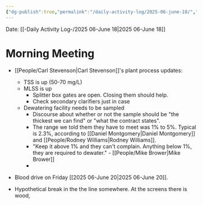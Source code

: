 ```yaml
---
{"dg-publish":true,"permalink":"/daily-activity-log/2025-06-june-18/","noteIcon":"","created":"2025-06-18T07:52:16.184-05:00"}
---
```


Date: [[-Daily Activity Log-/2025 06-June 18\|2025 06-June 18]]

# Morning Meeting
- [[People/Carl Stevenson\|Carl Stevenson]]'s plant process updates:
	- TSS is up (50-70 mg/L)
	- MLSS is up
		- Splitter box gates are open. Closing them should help.
		- Check secondary clarifiers just in case
	- Dewatering facility needs to be sampled
		- Discourse about whether or not the sample should be "the thickest we can find" or "what the contract states".
		- The range we told them they have to meet was 1% to 5%. Typical is 2.3%, according to [[Daniel Montgomery\|Daniel Montgomery]] and [[People/Rodney Williams\|Rodney Williams]].
		- "Keep it above 1% and they can't complain. Anything below 1%, they are required to dewater."  - [[People/Mike Brower\|Mike Brower]]
		- 

- Blood drive on Friday [[2025 06-June 20\|2025 06-June 20]].

- Hypothetical break in the the line somewhere. At the screens there is wood,  